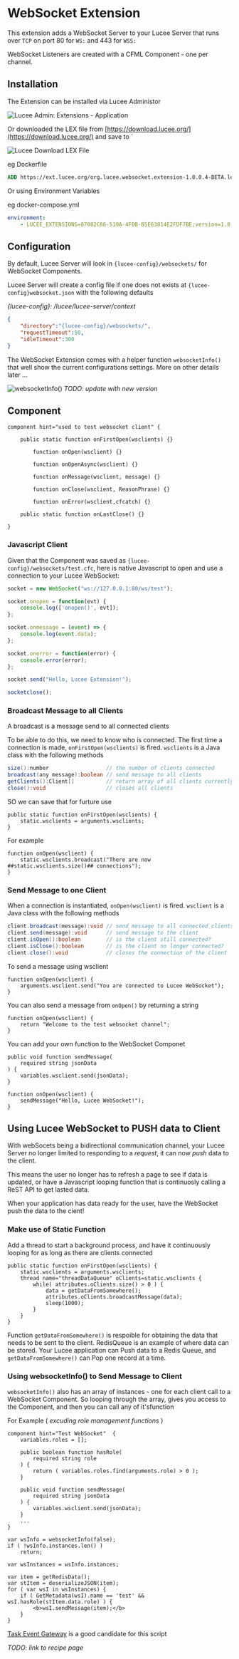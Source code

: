 <!--
{
  "title": "WebSocket Extension",
  "id": "extension-websocket",
  "categories": [
    "websocket"
  ],
  "description": "How to install, congigure and create WebSockets",
  "keywords": [
    "Lucee",
    "Extension"
  ]
}
-->
# WebSocket Extension

This extension adds a WebSocket Server to your Lucee Server that runs over `TCP` on port 80 for `WS:` and 443 for `WSS:`

WebSocket Listeners are created with a CFML Component - one per channel.

## Installation

The Extension can be installed via Lucee Administor

![Lucee Admin: Extensions - Application](../_images/extension/websocket/lucee-admin-extension.png)

Or downloaded the LEX file from [https://download.lucee.org/](https://download.lucee.org/) and save to `

![Lucee Download LEX File](../_images/extension/websocket/websocket-lex.png)

eg Dockerfile

```Dockerfile
ADD https://ext.lucee.org/org.lucee.websocket.extension-1.0.0.4-BETA.lex /lucee/lucee-server/deploy/
```

Or using Environment Variables

eg docker-compose.yml

```yml
environment:
    - LUCEE_EXTENSIONS=07082C66-510A-4F0B-B5E63814E2FDF7BE;version=1.0.0.4-BETA
```

## Configuration

By default, Lucee Server will look in `{lucee-config}/websockets/` for WebSocket Components.

Lucee Server will create a config file if one does not exists at `{lucee-config}websocket.json` with the following defaults

*{lucee-config}: /lucee/lucee-server/context*

```json
{
    "directory":"{lucee-config}/websockets/", 
    "requestTimeout":50, 
    "idleTimeout":300
}
```

The WebSocket Extension comes with a helper function `websocketInfo()` that well show the current configurations settings. More on other details later ...

![websocketInfo()](../_images/extension/websocket/websocketInfo.png)
<em>TODO: update with new version</em>

## Component

```lucee
component hint="used to test websocket client" {

    public static function onFirstOpen(wsclients) {}
    
        function onOpen(wsclient) {}

        function onOpenAsync(wsclient) {}

        function onMessage(wsclient, message) {}

        function onClose(wsclient, ReasonPhrase) {}

        function onError(wsclient,cfcatch) {}

    public static function onLastClose() {}

}
```

### Javascript Client

Given that the Component was saved as `{lucee-config}/websockets/test.cfc`, here is native Javascript to open and use a connection to your Lucee WebSocket:

```javascript
socket = new WebSocket("ws://127.0.0.1:80/ws/test");

socket.onopen = function(evt) {
    console.log(['onopen()', evt]);
};

socket.onmessage = (event) => {
    console.log(event.data);
};

socket.onerror = function(error) {
    console.error(error);
};

socket.send("Hello, Lucee Extension!");

socketclose();
```

### Broadcast Message to all Clients
A broadcast is a message send to all connected clients

To be able to do this, we need to know who is connected. The first time a connection is made, `onFirstOpen(wsclients)` is fired. `wsclients` is a Java class with the following methods

```java
size():number                  // the number of clients connected
broadcast(any message):boolean // send message to all clients
getClients():Client[]          // return array of all clients currently connected
close():void                   // closes all clients
```

SO we can save that for furture use

```lucee
public static function onFirstOpen(wsclients) {
    static.wsclients = arguments.wsclients;
}
```

For example
```lucee
function onOpen(wsclient) {
    static.wsclients.broadcast("There are now ##static.wsclients.size()## connections");  
}
```

### Send Message to one Client

When a connection is instantiated, `onOpen(wsclient)` is fired. `wsclient` is a Java class with the following methods

```java
client.broadcast(message):void // send message to all connected clients
client.send(message):void      // send message to the client
client.isOpen():boolean        // is the client still connected?
client.isClose():boolean       // is the client no longer connected?
client.close():void            // closes the connection of the client
```

To send a message using wsclient

```lucee
function onOpen(wsclient) {
    arguments.wsclient.send("You are connected to Lucee WebSocket");  
}
```

You can also send a message from `onOpen()` by returning a string

```lucee
function onOpen(wsclient) {
    return "Welcome to the test websocket channel";  
}
```

You can add your own function to the WebSocket Componet

```lucee
public void function sendMessage(
    required string jsonData
) {
    variables.wsclient.send(jsonData);
}

function onOpen(wsclient) {
    sendMessage("Hello, Lucee WebSocket!");  
}
```

## Using Lucee WebSocket to PUSH data to Client
With webSocets being a bidirectional communication channel, your Lucee Server no longer limited to responding to a *request*, it can now *push* data to the client.

This means the user no longer has to refresh a page to see if data is updated, or have a Javascript looping function that is continuosly calling a ReST API to get lasted data.

When your application has data ready for the user, have the WebSocket push the data to the cient!

### Make use of Static Function

Add a thread to start a background process, and have it continuously looping for as long as there are clients connected

```lucee
public static function onFirstOpen(wsclients) {
    static.wsclients = arguments.wsclients;
    thread name="threadDataQueue" oClients=static.wsclients {
		while( attributes.oClients.size() > 0 ) {
			data = getDataFromSomewhere();
			attributes.oClients.broadcastMessage(data);
			sleep(1000);
		}
    }
}
```

Function `getDataFromSomewhere()` is respoible for obtaining the data that needs to be sent to the client. RedisQueue is an example of where data can be stored. Your Lucee application can Push data to a Redis Queue, and `getDataFromSomewhere()` can Pop one record at a time.

### Using websocketInfo() to Send Message to Client

`websocketInfo()` also has an array of instances - one for each client call to a WebSocket Component. So looping through the array, gives you access to the Component, and then you can call any of it'sfunction

For Example ( *excuding role management functions* )

```lucee
component hint="Test WebSocket"  {
	variables.roles = [];

	public boolean function hasRole(
		required string role
	) {
		return ( variables.roles.find(arguments.role) > 0 );
	}

	public void function sendMessage(
    	required string jsonData
	) {
		variables.wsclient.send(jsonData);
	}
	...
}
```

```lucee
var wsInfo = websocketInfo(false);
if ( !wsInfo.instances.len() ) 
    return;

var wsInstances = wsInfo.instances;

var item = getRedisData();
var stItem = deserializeJSON(item);
for ( var wsI in wsInstances) {
    if ( GetMetadata(wsI).name == 'test' && wsI.hasRole(stItem.data.role) ) {
        <b>wsI.sendMessage(item);</b>
    }
}
```
[Task Event Gateway](event-gateways-overview.md) is a good candidate for this script

*TODO: link to recipe page*